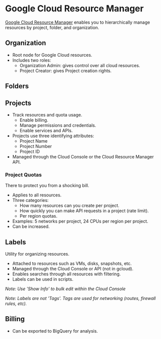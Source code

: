 # Google Cloud Resource Manager

[Google Cloud Resource Manager](https://cloud.google.com/resource-manager/) enables you to hierarchically manage resources by project, folder, and organization.

## Organization

* Root node for Google Cloud resources.
* Includes two roles:
  * Organization Admin: gives control over all cloud resources.
  * Project Creator: gives Project creation rights.

## Folders



## Projects

* Track resources and quota usage.
  * Enable billing.
  * Manage permissions and credentials.
  * Enable services and APIs.
* Projects use three identifying attributes:
  * Project Name
  * Project Number
  * Project ID
* Managed through the Cloud Console or the Cloud Resource Manager API.

### Project Quotas

There to protect you from a shocking bill.

* Applies to all resources.
* Three categories:
  * How many resources can you create per project.
  * How quickly you can make API requests in a project (rate limit).
  * Per region quotas.
* Examples: 5 networks per project, 24 CPUs per region per project.
* Can be increased.

## Labels

Utility for organizing resources.

* Attached to resources such as VMs, disks, snapshots, etc.
* Managed through the Cloud Console or API (not in gcloud).
* Enables searches through all resources with filtering.
* Labels can be used in scripts.

_Note: Use 'Show Info' to bulk edit within the Cloud Console_

_Note: Labels are not 'Tags'. Tags are used for networking (routes, firewall rules, etc)._

## Billing

* Can be exported to BigQuery for analysis.
